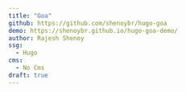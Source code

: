 ```yaml
---
title: "Goa"
github: https://github.com/shenoybr/hugo-goa
demo: https://shenoybr.github.io/hugo-goa-demo/
author: Rajesh Shenoy
ssg:
  - Hugo
cms:
  - No Cms
draft: true
---
```

